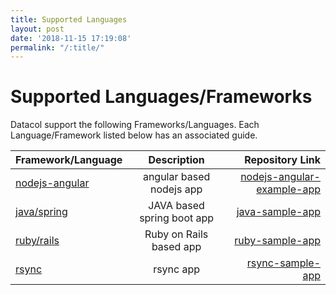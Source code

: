 ```yaml
---
title: Supported Languages
layout: post
date: '2018-11-15 17:19:08'
permalink: "/:title/"
---
```


# Supported Languages/Frameworks

Datacol support the following Frameworks/Languages. Each Language/Framework listed below has an associated guide.

| Framework/Language | Description                    | Repository Link         |
| :------------------- | :------------------------------: | ---------------------------: |
| [nodejs-angular](/language-node/)   | angular based nodejs app    | [nodejs-angular-example-app](http://scm.codecrux.com/razorops/examples/tree/nodejs-angular)                 |
| [java/spring](/)      |  JAVA based spring boot app | [java-sample-app](http://scm.codecrux.com/razorops/examples/tree/java/spring)                    |
| [ruby/rails](/)       | Ruby on Rails based app     | [ruby-sample-app](http://scm.codecrux.com/razorops/examples/tree/ruby/rails)                     |
| [rsync](/)       | rsync app     | [rsync-sample-app](http://scm.codecrux.com/razorops/examples/tree/rsync)                     |